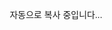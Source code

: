 <!DOCTYPE html>
<html lang="ko">
<head>
<meta charset="UTF-8">
<title>복사 중...</title>
<style>
body {
  font-family: sans-serif;
  text-align: center;
  margin-top: 80px;
}
</style>
</head>
<body>
  <p>자동으로 복사 중입니다...</p>
  <script>
  const TEXT_TO_COPY = "✅ 이 텍스트가 자동으로 복사됩니다.";

  async function copyAndClose() {
    try {
      await navigator.clipboard.writeText(TEXT_TO_COPY);
      document.body.innerHTML = "<p>복사 완료! 창이 닫힙니다...</p>";
      setTimeout(() => window.close(), 800);
    } catch (e) {
      document.body.innerHTML = `
        <p>자동 복사 실패 ❌</p>
        <p>아래 텍스트를 직접 복사해주세요.</p>
        <textarea rows="3" cols="30">${TEXT_TO_COPY}</textarea>`;
    }
  }

  // 팝업은 부모 창에서 클릭으로 열렸으므로 user gesture로 인정되어 복사 가능
  copyAndClose();
  </script>
</body>
</html>
